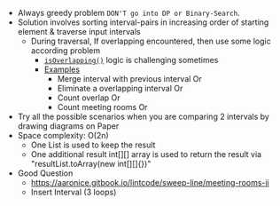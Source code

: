- Always greedy problem `DON'T go into DP or Binary-Search`.
- Solution involves sorting interval-pairs in increasing order of starting element & traverse input intervals  
  - During traversal, If overlapping encountered, then use some logic according problem
    - <u>`isOverlapping()`</u> logic is challenging sometimes 
    - [Examples](./Leetcode/src/main/java/year2k21/common/pattern/interval)
      - Merge interval with previous interval Or
      - Eliminate a overlapping interval Or 
      - Count overlap Or
      - Count meeting rooms Or
- Try all the possible scenarios when you are comparing 2 intervals by drawing diagrams on Paper
- Space complexity: O(2n)
  - One List is used to keep the result
  - One additional result int[][] array is used to return the result via "resultList.toArray(new int[][]{})"
- Good Question
  - https://aaronice.gitbook.io/lintcode/sweep-line/meeting-rooms-ii
  - Insert Interval (3 loops)
